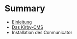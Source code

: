 # Summary

* [Einleitung](README.md)
* [Das Kirby-CMS](chapter/kirby-cms.md)
* Installation des Conmunicator

